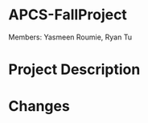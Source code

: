 APCS-FallProject
================
Members: Yasmeen Roumie, Ryan Tu

Project Description
======

Changes 
======
